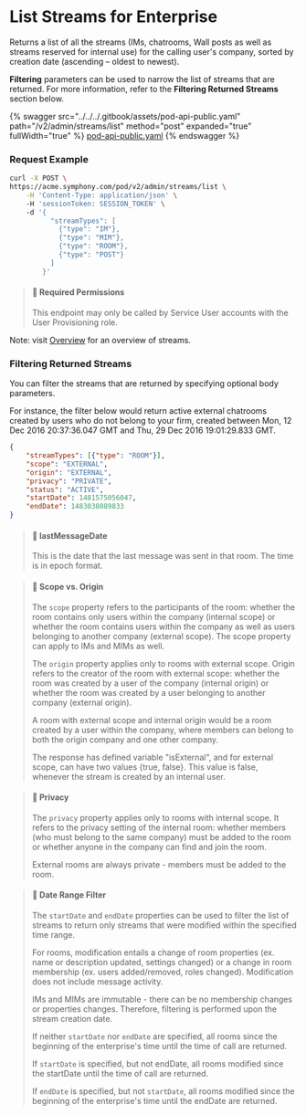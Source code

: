 # List Streams for Enterprise

Returns a list of all the streams (IMs, chatrooms, Wall posts as well as streams reserved for internal use) for the calling user's company, sorted by creation date (ascending – oldest to newest).&#x20;

**Filtering** parameters can be used to narrow the list of streams that are returned. For more information, refer to the **Filtering Returned Streams** section below.

{% swagger src="../../../.gitbook/assets/pod-api-public.yaml" path="/v2/admin/streams/list" method="post" expanded="true" fullWidth="true" %}
[pod-api-public.yaml](../../../.gitbook/assets/pod-api-public.yaml)
{% endswagger %}

### Request Example

```bash
curl -X POST \
https://acme.symphony.com/pod/v2/admin/streams/list \
    -H 'Content-Type: application/json' \ 
    -H 'sessionToken: SESSION_TOKEN' \ 
    -d '{
          "streamTypes": [
            {"type": "IM"},
            {"type": "MIM"},
            {"type": "ROOM"},
            {"type": "POST"}
          ]
        }'
```

> #### 🚧 Required Permissions
>
> This endpoint may only be called by Service User accounts with the User Provisioning role.

Note: visit [Overview](https://docs.developers.symphony.com/building-bots-on-symphony/datafeed/overview-of-streams) for an overview of streams.

### Filtering Returned Streams

You can filter the streams that are returned by specifying optional body parameters.

For instance, the filter below would return active external chatrooms created by users who do not belong to your firm, created between Mon, 12 Dec 2016 20:37:36.047 GMT and Thu, 29 Dec 2016 19:01:29.833 GMT.

```json
{
	"streamTypes": [{"type": "ROOM"}],
	"scope": "EXTERNAL",
	"origin": "EXTERNAL",
	"privacy": "PRIVATE",
	"status": "ACTIVE",
	"startDate": 1481575056047,
	"endDate": 1483038089833
}
```

> #### 📘 lastMessageDate
>
> This is the date that the last message was sent in that room. The time is in epoch format.

> #### 📘 Scope vs. Origin
>
> The `scope` property refers to the participants of the room: whether the room contains only users within the company (internal scope) or whether the room contains users within the company as well as users belonging to another company (external scope). The scope property can apply to IMs and MIMs as well.
>
> The `origin` property applies only to rooms with external scope. Origin refers to the creator of the room with external scope: whether the room was created by a user of the company (internal origin) or whether the room was created by a user belonging to another company (external origin).
>
> A room with external scope and internal origin would be a room created by a user within the company, where members can belong to both the origin company and one other company.
>
> The response has defined variable "isExternal", and for external scope, can have two values {true, false}. This value is false, whenever the stream is created by an internal user.

> #### 📘 Privacy
>
> The `privacy` property applies only to rooms with internal scope. It refers to the privacy setting of the internal room: whether members (who must belong to the same company) must be added to the room or whether anyone in the company can find and join the room.
>
> External rooms are always private - members must be added to the room.

> #### 📘 Date Range Filter
>
> The `startDate` and `endDate` properties can be used to filter the list of streams to return only streams that were modified within the specified time range.
>
> For rooms, modification entails a change of room properties (ex. name or description updated, settings changed) or a change in room membership (ex. users added/removed, roles changed). Modification does not include message activity.
>
> IMs and MIMs are immutable - there can be no membership changes or properties changes. Therefore, filtering is performed upon the stream creation date.
>
> If neither `startDate` nor `endDate` are specified, all rooms since the beginning of the enterprise's time until the time of call are returned.
>
> If `startDate` is specified, but not endDate, all rooms modified since the startDate until the time of call are returned.
>
> If `endDate` is specified, but not `startDate`, all rooms modified since the beginning of the enterprise's time until the endDate are returned.
